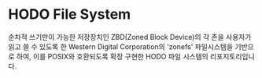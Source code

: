 # HODO File System
순차적 쓰기만이 가능한 저장장치인 ZBD(Zoned Block Device)의 각 존을 사용자가 읽고 쓸 수 있도록 한 Western Digital Corporation의 'zonefs' 파일시스템을 기반으로 하여, 이를 POSIX와 호환되도록 확장 구현한 HODO 파일 시스템의 리포지토리입니다.
